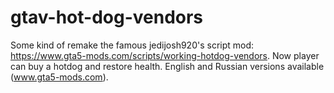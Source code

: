 # gtav-hot-dog-vendors
Some kind of remake the famous jedijosh920's script mod: https://www.gta5-mods.com/scripts/working-hotdog-vendors.
Now player can buy a hotdog and restore health.
English and Russian versions available (www.gta5-mods.com).
